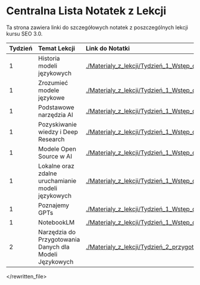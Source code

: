 # Centralna Lista Notatek z Lekcji

Ta strona zawiera linki do szczegółowych notatek z poszczególnych lekcji kursu SEO 3.0.

| Tydzień | Temat Lekcji                                             | Link do Notatki                                                                                                                                                              | Transkrypcja                                                                                                                                                             |
| :------ | :------------------------------------------------------- | :--------------------------------------------------------------------------------------------------------------------------------------------------------------------------- | :----------------------------------------------------------------------------------------------------------------------------------------------------------------------- |
| 1       | Historia modeli językowych                               | [./Materialy_z_lekcji/Tydzień_1_Wstęp_do_AI_i_modeli_językowych/Lekcja_Historia_Modeli_Jezykowych/Notatka_z_lekcji.md](./Materialy_z_lekcji/Tydzień_1_Wstęp_do_AI_i_modeli_językowych/Lekcja_Historia_Modeli_Jezykowych/Notatka_z_lekcji.md) | [Link](./Materialy_z_lekcji/Tydzień_1_Wstęp_do_AI_i_modeli_językowych/Lekcja_Historia_Modeli_Jezykowych/Transkrypcja_lekcji.txt)                                              |
| 1       | Zrozumieć modele językowe                                | [./Materialy_z_lekcji/Tydzień_1_Wstęp_do_AI_i_modeli_językowych/Lekcja_Zrozumiec_Modele_Jezykowe/Notatka_z_lekcji.md](./Materialy_z_lekcji/Tydzień_1_Wstęp_do_AI_i_modeli_językowych/Lekcja_Zrozumiec_Modele_Jezykowe/Notatka_z_lekcji.md) |                                                                                                                                                                          |
| 1       | Podstawowe narzędzia AI                                  | [./Materialy_z_lekcji/Tydzień_1_Wstęp_do_AI_i_modeli_językowych/Lekcja_Podstawowe_Narzedzia_AI/Notatka_z_lekcji.md](./Materialy_z_lekcji/Tydzień_1_Wstęp_do_AI_i_modeli_językowych/Lekcja_Podstawowe_Narzedzia_AI/Notatka_z_lekcji.md) |                                                                                                                                                                          |
| 1       | Pozyskiwanie wiedzy i Deep Research                      | [./Materialy_z_lekcji/Tydzień_1_Wstęp_do_AI_i_modeli_językowych/Lekcja_Pozyskiwanie_Wiedzy_Deep_Research/Notatka_z_lekcji.md](./Materialy_z_lekcji/Tydzień_1_Wstęp_do_AI_i_modeli_językowych/Lekcja_Pozyskiwanie_Wiedzy_Deep_Research/Notatka_z_lekcji.md) |                                                                                                                                                                          |
| 1       | Modele Open Source w AI                                  | [./Materialy_z_lekcji/Tydzień_1_Wstęp_do_AI_i_modeli_językowych/Lekcja_Modele_Open_Source_w_AI/Notatka_z_lekcji.md](./Materialy_z_lekcji/Tydzień_1_Wstęp_do_AI_i_modeli_językowych/Lekcja_Modele_Open_Source_w_AI/Notatka_z_lekcji.md) |                                                                                                                                                                          |
| 1       | Lokalne oraz zdalne uruchamianie modeli językowych       | [./Materialy_z_lekcji/Tydzień_1_Wstęp_do_AI_i_modeli_językowych/Lekcja_Lokalne_Zdalne_Uruchamianie_Modeli/Notatka_z_lekcji.md](./Materialy_z_lekcji/Tydzień_1_Wstęp_do_AI_i_modeli_językowych/Lekcja_Lokalne_Zdalne_Uruchamianie_Modeli/Notatka_z_lekcji.md) |                                                                                                                                                                          |
| 1       | Poznajemy GPTs                                           | [./Materialy_z_lekcji/Tydzień_1_Wstęp_do_AI_i_modeli_językowych/Lekcja_Poznajemy_GPTs/Notatka_z_lekcji.md](./Materialy_z_lekcji/Tydzień_1_Wstęp_do_AI_i_modeli_językowych/Lekcja_Poznajemy_GPTs/Notatka_z_lekcji.md) |                                                                                                                                                                          |
| 1       | NotebookLM                                               | [./Materialy_z_lekcji/Tydzień_1_Wstęp_do_AI_i_modeli_językowych/Lekcja_NotebookLM/Notatka_z_lekcji.md](./Materialy_z_lekcji/Tydzień_1_Wstęp_do_AI_i_modeli_językowych/Lekcja_NotebookLM/Notatka_z_lekcji.md) |                                                                                                                                                                          |
| 2       | Narzędzia do Przygotowania Danych dla Modeli Językowych | [./Materialy_z_lekcji/Tydzień_2_przygotowanie_do_pracy_z_modelami_językowymi/Lekcja_Narzędzia_do_Przygotowania_Danych_LLM/Notatka_z_lekcji.md](./Materialy_z_lekcji/Tydzień_2_przygotowanie_do_pracy_z_modelami_językowymi/Lekcja_Narzędzia_do_Przygotowania_Danych_LLM/Notatka_z_lekcji.md) |                                                                                                                                                                          |

</rewritten_file> 